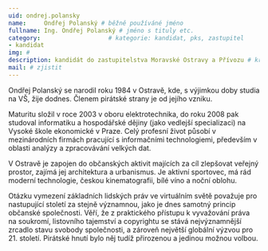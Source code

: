 ```yaml
---
uid: ondrej.polansky
name:     Ondřej Polanský # běžně používáné jméno
fullname: Ing. Ondřej Polanský # jméno s tituly etc.
category:                 	# kategorie: kandidat, pks, zastupitel
- kandidat 
img: #
description: kandidát do zastupitelstva Moravské Ostravy a Přívozu # kratký popis, max 160 znaků
mail: # zjistit
---
```


Ondřej Polanský se narodil roku 1984 v Ostravě, kde, s výjimkou doby studia na VŠ, žije dodnes. Členem pirátské strany je od jejího vzniku.

Maturitu složil v roce 2003 v oboru elektrotechnika, do roku 2008 pak studoval informatiku a hospodářské dějiny (jako vedlejší specializaci) na Vysoké škole ekonomické v Praze. Celý profesní život působí v mezinárodních firmách pracující s informačními technologiemi, především v oblasti analýzy a zpracovávání velkých dat.

V Ostravě je zapojen do občanských aktivit majících za cíl zlepšovat veřejný prostor, zajímá jej architektura a urbanismus. Je aktivní sportovec, má rád moderní technologie, českou kinematografii, bílé víno a noční oblohu.

Otázku vymezení základních lidských práv ve virtuálním světě považuje pro nastupující století za stejně významnou, jako je dnes samotný princip občanské společnosti. Věří, že z praktického přístupu k vyvažování práva na soukromí, listovního tajemství a copyrightu se stává nejvýznamnější zrcadlo stavu svobody společnosti, a zároveň největší globální výzvou pro 21. století. Pirátské hnutí bylo něj tudíž přirozenou a jedinou možnou volbou. 
